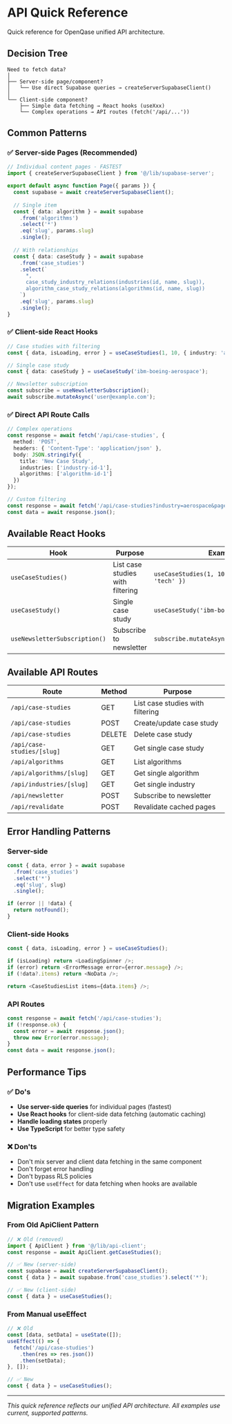 # API Quick Reference

Quick reference for OpenQase unified API architecture.

## Decision Tree

```
Need to fetch data?
│
├── Server-side page/component?
│   └── Use direct Supabase queries → createServerSupabaseClient()
│
└── Client-side component?
    ├── Simple data fetching → React hooks (useXxx)
    └── Complex operations → API routes (fetch('/api/...'))
```

## Common Patterns

### ✅ Server-side Pages (Recommended)
```typescript
// Individual content pages - FASTEST
import { createServerSupabaseClient } from '@/lib/supabase-server';

export default async function Page({ params }) {
  const supabase = await createServerSupabaseClient();
  
  // Single item
  const { data: algorithm } = await supabase
    .from('algorithms')
    .select('*')
    .eq('slug', params.slug)
    .single();
  
  // With relationships
  const { data: caseStudy } = await supabase
    .from('case_studies')
    .select(`
      *,
      case_study_industry_relations(industries(id, name, slug)),
      algorithm_case_study_relations(algorithms(id, name, slug))
    `)
    .eq('slug', params.slug)
    .single();
}
```

### ✅ Client-side React Hooks
```typescript
// Case studies with filtering
const { data, isLoading, error } = useCaseStudies(1, 10, { industry: 'aerospace' });

// Single case study
const { data: caseStudy } = useCaseStudy('ibm-boeing-aerospace');

// Newsletter subscription
const subscribe = useNewsletterSubscription();
await subscribe.mutateAsync('user@example.com');
```

### ✅ Direct API Route Calls
```typescript
// Complex operations
const response = await fetch('/api/case-studies', {
  method: 'POST',
  headers: { 'Content-Type': 'application/json' },
  body: JSON.stringify({
    title: 'New Case Study',
    industries: ['industry-id-1'],
    algorithms: ['algorithm-id-1']
  })
});

// Custom filtering
const response = await fetch('/api/case-studies?industry=aerospace&page=1');
const data = await response.json();
```

## Available React Hooks

| Hook | Purpose | Example |
|------|---------|---------|
| `useCaseStudies()` | List case studies with filtering | `useCaseStudies(1, 10, { industry: 'tech' })` |
| `useCaseStudy()` | Single case study | `useCaseStudy('ibm-boeing-aerospace')` |
| `useNewsletterSubscription()` | Subscribe to newsletter | `subscribe.mutateAsync('user@email.com')` |

## Available API Routes

| Route | Method | Purpose |
|-------|---------|---------|
| `/api/case-studies` | GET | List case studies with filtering |
| `/api/case-studies` | POST | Create/update case study |
| `/api/case-studies` | DELETE | Delete case study |
| `/api/case-studies/[slug]` | GET | Get single case study |
| `/api/algorithms` | GET | List algorithms |
| `/api/algorithms/[slug]` | GET | Get single algorithm |
| `/api/industries/[slug]` | GET | Get single industry |
| `/api/newsletter` | POST | Subscribe to newsletter |
| `/api/revalidate` | POST | Revalidate cached pages |

## Error Handling Patterns

### Server-side
```typescript
const { data, error } = await supabase
  .from('case_studies')
  .select('*')
  .eq('slug', slug)
  .single();

if (error || !data) {
  return notFound();
}
```

### Client-side Hooks
```typescript
const { data, isLoading, error } = useCaseStudies();

if (isLoading) return <LoadingSpinner />;
if (error) return <ErrorMessage error={error.message} />;
if (!data?.items) return <NoData />;

return <CaseStudiesList items={data.items} />;
```

### API Routes
```typescript
const response = await fetch('/api/case-studies');
if (!response.ok) {
  const error = await response.json();
  throw new Error(error.message);
}
const data = await response.json();
```

## Performance Tips

### ✅ Do's
- **Use server-side queries** for individual pages (fastest)
- **Use React hooks** for client-side data fetching (automatic caching)
- **Handle loading states** properly
- **Use TypeScript** for better type safety

### ❌ Don'ts
- Don't mix server and client data fetching in the same component
- Don't forget error handling
- Don't bypass RLS policies
- Don't use `useEffect` for data fetching when hooks are available

## Migration Examples

### From Old ApiClient Pattern
```typescript
// ❌ Old (removed)
import { ApiClient } from '@/lib/api-client';
const response = await ApiClient.getCaseStudies();

// ✅ New (server-side)
const supabase = await createServerSupabaseClient();
const { data } = await supabase.from('case_studies').select('*');

// ✅ New (client-side)
const { data } = useCaseStudies();
```

### From Manual useEffect
```typescript
// ❌ Old
const [data, setData] = useState([]);
useEffect(() => {
  fetch('/api/case-studies')
    .then(res => res.json())
    .then(setData);
}, []);

// ✅ New
const { data } = useCaseStudies();
```

---

*This quick reference reflects our unified API architecture. All examples use current, supported patterns.* 